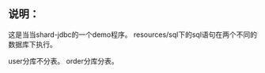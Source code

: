 说明：
--------------------------------------
这是当当shard-jdbc的一个demo程序。
resources/sql下的sql语句在两个不同的数据库下执行。

user分库不分表。
order分库分表。

